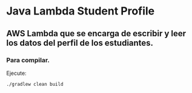 # Java Lambda Student Profile

## AWS Lambda que se encarga de escribir y leer los datos del perfil de los estudiantes.

### Para compilar. 

Ejecute:

`./gradlew clean build`
 